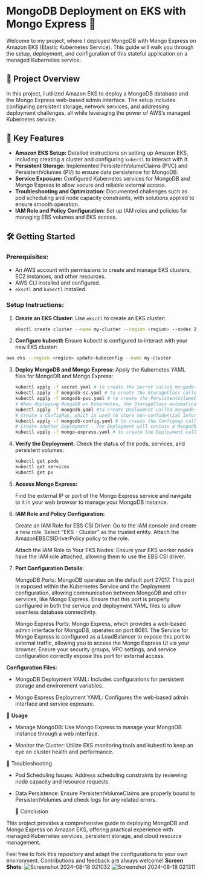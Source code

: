 # MongoDB Deployment on EKS with Mongo Express 🚀

Welcome to my project, where I deployed MongoDB with Mongo Express on Amazon EKS (Elastic Kubernetes Service). This guide will walk you through the setup, deployment, and configuration of this stateful application on a managed Kubernetes service.

## 📂 Project Overview

In this project, I utilized Amazon EKS to deploy a MongoDB database and the Mongo Express web-based admin interface. The setup includes configuring persistent storage, network services, and addressing deployment challenges, all while leveraging the power of AWS’s managed Kubernetes service.

## 🔧 Key Features

- **Amazon EKS Setup:** Detailed instructions on setting up Amazon EKS, including creating a cluster and configuring `kubectl` to interact with it.
- **Persistent Storage:** Implemented PersistentVolumeClaims (PVC) and PersistentVolumes (PV) to ensure data persistence for MongoDB.
- **Service Exposure:** Configured Kubernetes services for MongoDB and Mongo Express to allow secure and reliable external access.
- **Troubleshooting and Optimization:** Documented challenges such as pod scheduling and node capacity constraints, with solutions applied to ensure smooth operation.
- **IAM Role and Policy Configuration:** Set up IAM roles and policies for managing EBS volumes and EKS access.
## 🛠 Getting Started

### **Prerequisites:**

- An AWS account with permissions to create and manage EKS clusters, EC2 instances, and other resources.
- AWS CLI installed and configured.
- `eksctl` and `kubectl` installed.

### **Setup Instructions:**

1. **Create an EKS Cluster:**
   Use `eksctl` to create an EKS cluster:
   ```bash
   eksctl create cluster --name my-cluster --region <region> --nodes 2
   ```
2. **Configure kubectl:**
Ensure kubectl is configured to interact with your new EKS cluster:  
```bash
aws eks --region <region> update-kubeconfig --name my-cluster
```
3. **Deploy MongoDB and Mongo Express:**
   Apply the Kubernetes YAML files for MongoDB and Mongo Express:
   ```bash
   kubectl apply -f secret.yaml # to create the Secret called mongodb-secret
   kubectl apply -f mongodb-sc.yaml # to create the StorageClass called mongodb-sc.
   kubectl apply -f mongodb-pvc.yaml # to create the PersistentVolumeClaim called mongodb-pvc.
   # When deploying MongoDB on Kubernetes, the StorageClass automatically creates a new storage using Amazon Elastic Block Store (EBS) in AWS by provisioning a Persistent Volume (PV).
   kubectl apply -f mongodb.yaml #to create Deploument called mongodb-deployment and create the Service called mongodb-service.
   # Create a ConfigMap, which is used to store non-confidential information in key-value pairs. The ConfigMap will contain the mongo database url.
   kubectl apply -f mongodb-config.yaml # to create the Configmap called mongodb-configmap.
   # Create another Deployment . The Deployment will contain a Mongodb-Express Pod, which is a web-based interface to manage MongoDB databases. It will use the username and password from Secret, and the database url from       ConfigMap to access the MongoDB internal Service defined in mongodb.yaml.
   kubectl apply -f mongo-express.yaml # to create the Deployment called mongo-express and create the Service called mongo-express-service
   ```
 4. **Verify the Deployment:**
    Check the status of the pods, services, and persistent volumes:
    ```bash
    kubectl get pods
    kubectl get services
    kubectl get pv
    ```
  5. **Access Mongo Express:**
     
     Find the external IP or port of the Mongo Express service and navigate to it in your web browser to manage your MongoDB instance.
     
  6. **IAM Role and Policy Configuration:**

     Create an IAM Role for EBS CSI Driver:
        Go to the IAM console and create a new role.
        Select "EKS - Cluster" as the trusted entity.
        Attach the AmazonEBSCSIDriverPolicy policy to the role.

     Attach the IAM Role to Your EKS Nodes:
        Ensure your EKS worker nodes have the IAM role attached, allowing them to use the EBS CSI driver.
     
  7. **Port Configuration Details:**

     MongoDB Ports:
        MongoDB operates on the default port 27017. This port is exposed within the Kubernetes Service and the Deployment configuration, allowing communication between MongoDB and other services, like Mongo Express.
        Ensure that this port is properly configured in both the service and deployment YAML files to allow seamless database connectivity.

     Mongo Express Ports:
        Mongo Express, which provides a web-based admin interface for MongoDB, operates on port 8081.
        The Service for Mongo Express is configured as a LoadBalancer to expose this port to external traffic, allowing you to access the Mongo Express UI via your browser.
        Ensure your security groups, VPC settings, and service configuration correctly expose this port for external access.
     
**Configuration Files:**

- MongoDB Deployment YAML: Includes configurations for persistent storage and environment variables.

- Mongo Express Deployment YAML: Configures the web-based admin interface and service exposure.
       
🚀 **Usage**

- Manage MongoDB: Use Mongo Express to manage your MongoDB instance through a web interface.

- Monitor the Cluster: Utilize EKS monitoring tools and kubectl to keep an eye on cluster health and performance.
  
📜 Troubleshooting

- Pod Scheduling Issues: Address scheduling constraints by reviewing node capacity and resource requests.
- Data Persistence: Ensure PersistentVolumeClaims are properly bound to PersistentVolumes and check logs for any related errors.

  🎯 Conclusion

This project provides a comprehensive guide to deploying MongoDB and Mongo Express on Amazon EKS, offering practical experience with managed Kubernetes services, persistent storage, and cloud resource management.

Feel free to fork this repository and adapt the configurations to your own environment. Contributions and feedback are always welcome!
**Screen Shots**:
![Screenshot 2024-08-18 021032](https://github.com/user-attachments/assets/ace2d7c9-6c96-436f-b819-d714b02a018d)
![Screenshot 2024-08-18 021311](https://github.com/user-attachments/assets/75a9a9dc-95bc-47bf-8648-bf64bbaa3da9)


